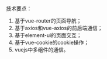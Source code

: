 技术要点：

1. 基于vue-router的页面导航；
2. 基于axios和vue-axios的前后端通信；
3. 基于element-ui的页面交互；
4. 基于vue-cookie的cookie操作；
5. vuejs中多组件的通信。

